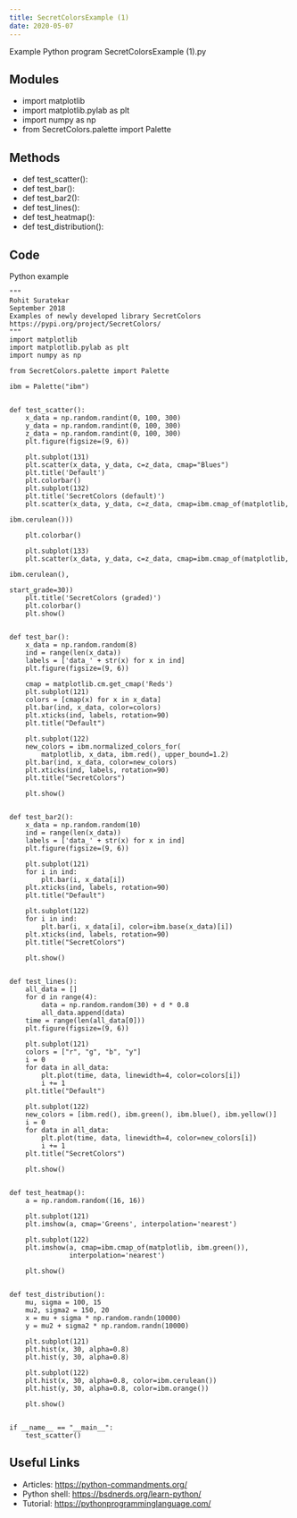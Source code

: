 ```yaml
---
title: SecretColorsExample (1)
date: 2020-05-07
---
```

Example Python program SecretColorsExample (1).py

## Modules

* import matplotlib
* import matplotlib.pylab as plt
* import numpy as np
* from SecretColors.palette import Palette

## Methods

* def test_scatter():
* def test_bar():
* def test_bar2():
* def test_lines():
* def test_heatmap():
* def test_distribution():

## Code

Python example

    """
    Rohit Suratekar
    September 2018
    Examples of newly developed library SecretColors
    https://pypi.org/project/SecretColors/
    """
    import matplotlib
    import matplotlib.pylab as plt
    import numpy as np
    
    from SecretColors.palette import Palette
    
    ibm = Palette("ibm")
    
    
    def test_scatter():
        x_data = np.random.randint(0, 100, 300)
        y_data = np.random.randint(0, 100, 300)
        z_data = np.random.randint(0, 100, 300)
        plt.figure(figsize=(9, 6))
    
        plt.subplot(131)
        plt.scatter(x_data, y_data, c=z_data, cmap="Blues")
        plt.title('Default')
        plt.colorbar()
        plt.subplot(132)
        plt.title('SecretColors (default)')
        plt.scatter(x_data, y_data, c=z_data, cmap=ibm.cmap_of(matplotlib,
                                                               ibm.cerulean()))
    
        plt.colorbar()
    
        plt.subplot(133)
        plt.scatter(x_data, y_data, c=z_data, cmap=ibm.cmap_of(matplotlib,
                                                               ibm.cerulean(),
                                                               start_grade=30))
        plt.title('SecretColors (graded)')
        plt.colorbar()
        plt.show()
    
    
    def test_bar():
        x_data = np.random.random(8)
        ind = range(len(x_data))
        labels = ['data_' + str(x) for x in ind]
        plt.figure(figsize=(9, 6))
    
        cmap = matplotlib.cm.get_cmap('Reds')
        plt.subplot(121)
        colors = [cmap(x) for x in x_data]
        plt.bar(ind, x_data, color=colors)
        plt.xticks(ind, labels, rotation=90)
        plt.title("Default")
    
        plt.subplot(122)
        new_colors = ibm.normalized_colors_for(
            matplotlib, x_data, ibm.red(), upper_bound=1.2)
        plt.bar(ind, x_data, color=new_colors)
        plt.xticks(ind, labels, rotation=90)
        plt.title("SecretColors")
    
        plt.show()
    
    
    def test_bar2():
        x_data = np.random.random(10)
        ind = range(len(x_data))
        labels = ['data_' + str(x) for x in ind]
        plt.figure(figsize=(9, 6))
    
        plt.subplot(121)
        for i in ind:
            plt.bar(i, x_data[i])
        plt.xticks(ind, labels, rotation=90)
        plt.title("Default")
    
        plt.subplot(122)
        for i in ind:
            plt.bar(i, x_data[i], color=ibm.base(x_data)[i])
        plt.xticks(ind, labels, rotation=90)
        plt.title("SecretColors")
    
        plt.show()
    
    
    def test_lines():
        all_data = []
        for d in range(4):
            data = np.random.random(30) + d * 0.8
            all_data.append(data)
        time = range(len(all_data[0]))
        plt.figure(figsize=(9, 6))
    
        plt.subplot(121)
        colors = ["r", "g", "b", "y"]
        i = 0
        for data in all_data:
            plt.plot(time, data, linewidth=4, color=colors[i])
            i += 1
        plt.title("Default")
    
        plt.subplot(122)
        new_colors = [ibm.red(), ibm.green(), ibm.blue(), ibm.yellow()]
        i = 0
        for data in all_data:
            plt.plot(time, data, linewidth=4, color=new_colors[i])
            i += 1
        plt.title("SecretColors")
    
        plt.show()
    
    
    def test_heatmap():
        a = np.random.random((16, 16))
    
        plt.subplot(121)
        plt.imshow(a, cmap='Greens', interpolation='nearest')
    
        plt.subplot(122)
        plt.imshow(a, cmap=ibm.cmap_of(matplotlib, ibm.green()),
                   interpolation='nearest')
    
        plt.show()
    
    
    def test_distribution():
        mu, sigma = 100, 15
        mu2, sigma2 = 150, 20
        x = mu + sigma * np.random.randn(10000)
        y = mu2 + sigma2 * np.random.randn(10000)
    
        plt.subplot(121)
        plt.hist(x, 30, alpha=0.8)
        plt.hist(y, 30, alpha=0.8)
    
        plt.subplot(122)
        plt.hist(x, 30, alpha=0.8, color=ibm.cerulean())
        plt.hist(y, 30, alpha=0.8, color=ibm.orange())
    
        plt.show()
    
    
    if __name__ == "__main__":
        test_scatter()

## Useful Links

- Articles: https://python-commandments.org/
- Python shell: https://bsdnerds.org/learn-python/
- Tutorial: https://pythonprogramminglanguage.com/
